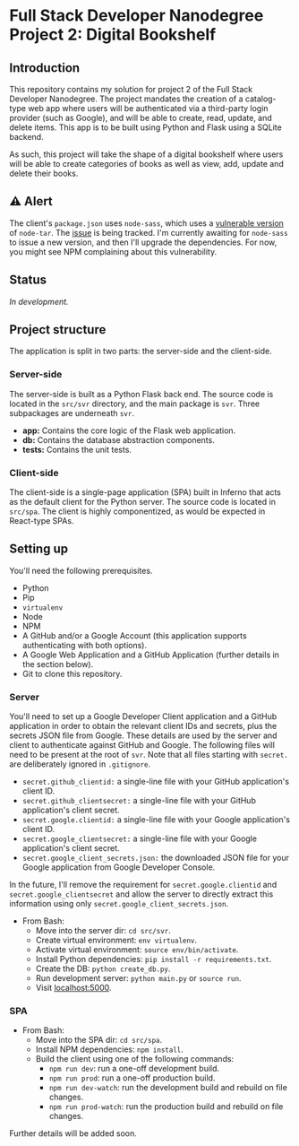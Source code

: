 # Full Stack Developer Nanodegree Project 2: Digital Bookshelf

## Introduction

This repository contains my solution for project 2 of the Full Stack Developer Nanodegree. The project mandates the creation of a catalog-type web app where users will be authenticated via a third-party login provider (such as Google), and will be able to create, read, update, and delete items. This app is to be built using Python and Flask using a SQLite backend.

As such, this project will take the shape of a digital bookshelf where users will be able to create categories of books as well as view, add, update and delete their books.

## :warning: Alert

The client's `package.json` uses `node-sass`, which uses a [vulnerable version](https://nvd.nist.gov/vuln/detail/CVE-2018-20834) of `node-tar`. The [issue](https://github.com/sass/node-sass/issues/2625) is being tracked. I'm currently awaiting for `node-sass` to issue a new version, and then I'll upgrade the dependencies. For now, you might see NPM complaining about this vulnerability.

## Status

_In development._

## Project structure

The application is split in two parts: the server-side and the client-side.

### Server-side

The server-side is built as a Python Flask back end. The source code is located in the `src/svr` directory, and the main package is `svr`. Three subpackages are underneath `svr`.

* **app:** Contains the core logic of the Flask web application.
* **db:** Contains the database abstraction components.
* **tests:** Contains the unit tests.

### Client-side

The client-side is a single-page application (SPA) built in Inferno that acts as the default client for the Python server. The source code is located in `src/spa`. The client is highly componentized, as would be expected in React-type SPAs.

## Setting up

You'll need the following prerequisites.

* Python
* Pip
* `virtualenv`
* Node
* NPM
* A GitHub and/or a Google Account (this application supports authenticating with both options).
* A Google Web Application and a GitHub Application (further details in the section below).
* Git to clone this repository.

### Server

You'll need to set up a Google Developer Client application and a GitHub application in order to obtain the relevant client IDs and secrets, plus the secrets JSON file from Google. These details are used by the server and client to authenticate against GitHub and Google. The following files will need to be present at the root of `svr`. Note that all files starting with `secret.` are deliberately ignored in `.gitignore`.

* `secret.github_clientid:` a single-line file with your GitHub application's client ID.
* `secret.github_clientsecret:` a single-line file with your GitHub application's client secret.
* `secret.google.clientid:` a single-line file with your Google application's client ID.
* `secret.google_clientsecret:` a single-line file with your Google application's client secret.
* `secret.google_client_secrets.json:` the downloaded JSON file for your Google application from Google Developer Console.

In the future, I'll remove the requirement for `secret.google.clientid` and `secret.google_clientsecret` and allow the server to directly extract this information using only `secret.google_client_secrets.json`.

* From Bash:
  * Move into the server dir: `cd src/svr`.
  * Create virtual environment: `env virtualenv`.
  * Activate virtual environment: `source env/bin/activate`.
  * Install Python dependencies: `pip install -r requirements.txt`.
  * Create the DB: `python create_db.py`.
  * Run development server: `python main.py` or `source run`.
  * Visit [localhost:5000](http://localhost:5000).

### SPA

* From Bash:
  * Move into the SPA dir: `cd src/spa`.
  * Install NPM dependencies: `npm install`.
  * Build the client using one of the following commands:
    * `npm run dev`: run a one-off development build.
    * `npm run prod`: run a one-off production build.
    * `npm run dev-watch`: run the development build and rebuild on file changes.
    * `npm run prod-watch`: run the production build and rebuild on file changes.

Further details will be added soon.
